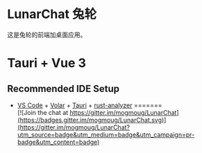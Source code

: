 
# LunarChat 兔轮
这是兔轮的前端加桌面应用。

# Tauri + Vue 3
## Recommended IDE Setup
- [VS Code](https://code.visualstudio.com/) + [Volar](https://marketplace.visualstudio.com/items?itemName=Vue.volar) + [Tauri](https://marketplace.visualstudio.com/items?itemName=tauri-apps.tauri-vscode) + [rust-analyzer](https://marketplace.visualstudio.com/items?itemName=rust-lang.rust-analyzer)
=======  
[![Join the chat at https://gitter.im/mogmoug/LunarChat](https://badges.gitter.im/mogmoug/LunarChat.svg)](https://gitter.im/mogmoug/LunarChat?utm_source=badge&utm_medium=badge&utm_campaign=pr-badge&utm_content=badge)
